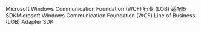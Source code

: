 <span data-ttu-id="7b24a-101">Microsoft Windows Communication Foundation (WCF) 行业 (LOB) 适配器 SDK</span><span class="sxs-lookup"><span data-stu-id="7b24a-101">Microsoft Windows Communication Foundation (WCF) Line of Business (LOB) Adapter SDK</span></span>